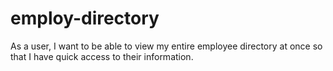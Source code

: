 # employ-directory
As a user, I want to be able to view my entire employee directory at once so that I have quick access to their information.
